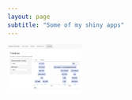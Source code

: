 ```yaml
---
layout: page
subtitle: "Some of my shiny apps"
---
```


<a href="http://dgt.space/shiny/SpotifyDataStats/"><img src="img/SpotifyDataStats.png" height="100" width="150"></a>
